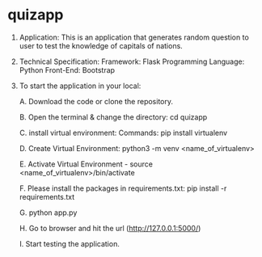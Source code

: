 # quizapp 

1. Application: This is an application that generates random question to user to test the knowledge of capitals of nations.
2. Technical Specification:
          Framework: Flask
          Programming Language: Python
          Front-End: Bootstrap
3. To start the application in your local:

   A. Download the code or clone the repository.
   
   B. Open the terminal & change the directory: cd quizapp
   
   C. install virtual environment: 
      Commands: pip install virtualenv
   
   D. Create Virtual Environment: python3 -m venv <name_of_virtualenv>
   
   E. Activate Virtual Environment - source <name_of_virtualenv>/bin/activate
   
   F. Please install the packages in requirements.txt: pip install -r requirements.txt
   
   G. python app.py
   
   H. Go to browser and hit the url (http://127.0.0.1:5000/)
   
   I. Start testing the application.
